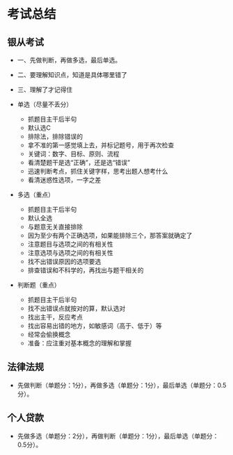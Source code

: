 # 考试总结

## 银从考试
* 一、先做判断，再做多选，最后单选。
* 二、要理解知识点，知道是具体哪里错了
* 三、理解了才记得住

* 单选（尽量不丢分）
  * 抓题目主干后半句
  * 默认选C
  * 排除法，排除错误的
  * 拿不准的第一感觉填上去，并标记题号，用于再次检查
  * 关键词：数字、目标、原则、流程
  * 看清楚题干是选“正确”，还是选“错误”
  * 迅速判断考点，抓住关键字样，思考出题人想考什么
  * 看清迷惑性选项，一字之差
* 多选（重点）
  * 抓题目主干后半句
  * 默认全选
  * 与题意无关直接排除
  * 因为至少有两个正确选项，如果能排除三个，那答案就确定了
  * 注意题目与选项之间的有相关性
  * 注意选项与选项之间的有相关性
  * 找不出错误原因的选项要选
  * 排查错误和不科学的，再找出与题干相关的
* 判断题（重点）
  * 抓题目主干后半句
  * 找不出错误点就按对的算，默认选对
  * 找出主干，反应考点
  * 找出容易出错的地方，如敏感词（高于、低于）等
  * 经常会偷换概念
  * 准备：应注重对基本概念的理解和掌握		

## 法律法规

* 先做判断（单题分：1分），再做多选（单题分：1分），最后单选（单题分：0.5分）。

## 个人贷款
	
* 先做多选（单题分：2分），再做判断（单题分：1分），最后单选（单题分：0.5分）。





